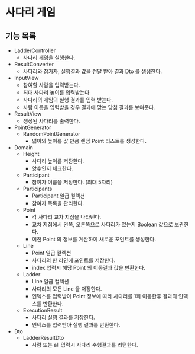 # 사다리 게임

## 기능 목록
- LadderController
  - 사다리 게임을 실행한다.
- ResultConverter
  - 사다리와 참가자, 실행결과 값을 전달 받아 결과 Dto 를 생성한다.
- InputView
  - 참여할 사람을 입력받는다.
  - 최대 사다리 높이를 입력받는다.
  - 사다리의 게임의 실행 결과를 입력 받는다.
  - 사람 이름을 입력받을 경우 결과에 맞는 당첨 결과를 보여준다.
- ResultView
  - 생성된 사다리를 출력한다.
- PointGenerator
  - RandomPointGenerator
    - 넓이와 높이를 값 만큼 랜덤 Point 리스트를 생성한다.
- Domain
  - Height
    - 사다리 높이를 저장한다.
    - 양수인지 체크한다.
  - Participant
    - 참여자 이름을 저장한다. (최대 5자리)
  - Participants
    - Participant 일급 컬렉션
    - 참여자 목록을 관리한다.
  - Point
    - 각 사다리 교차 지점을 나타낸다.
    - 교차 지점에서 왼쪽, 오른쪽으로 사다리가 있는지 Boolean 값으로 보관한다.
    - 이전 Point 의 정보를 계산하여 새로운 포인트를 생성한다.
  - Line
    - Point 일급 컬렉션
    - 사다리의 한 라인에 포인트를 저장한다.
    - index 입력시 해당 Point 의 이동결과 값을 반환한다.
  - Ladder
    - Line 일급 컬렉션
    - 사다리의 모든 Line 을 저장한다.
    - 인덱스를 입력받아 Point 정보에 따라 사다리를 1회 이동한후 결과의 인덱스를 반환한다.
  - ExecutionResult
    - 사다리 실행 결과를 저장한다.
    - 인덱스를 입력받아 실행 결과를 반환한다.
- Dto
  - LadderResultDto
    - 사람 또는 all 입력시 사다리 수행결과를 리턴한다.